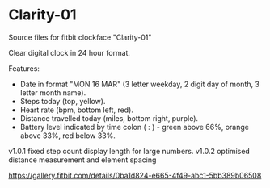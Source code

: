 # Clarity-01
Source files for fitbit clockface "Clarity-01"

Clear digital clock in 24 hour format.

Features:
- Date in format "MON 16 MAR" (3 letter weekday, 2 digit day of month, 3 letter month name).
- Steps today (top, yellow).
- Heart rate (bpm, bottom left, red).
- Distance travelled today (miles, bottom right, purple).
- Battery level indicated by time colon ( : ) - green above 66%, orange above 33%, red below 33%.

v1.0.1 fixed step count display length for large numbers.
v1.0.2 optimised distance measurement and element spacing

https://gallery.fitbit.com/details/0ba1d824-e665-4f49-abc1-5bb389b06508
